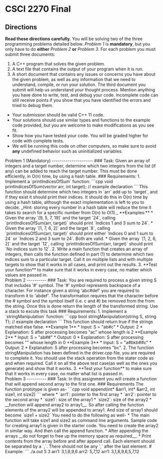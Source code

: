 CSCI 2270 Final
===============
Directions
----------
**Read these directions carefully.**
You will be solving two of the three programming problems detailed below. _Problem 1_ is **mandatory**, but you only have to do **either** _Problem 2_ **or** _Problem 3_. For each problem you must submit three documents:
1. A C++ program that solves the given problem.
2. A text file that contains the output of your program when it is run.
3. A short document that contains any issues or concerns you have about the given problem, as well as any information that we need to understand, compile, or run your solution.
The third document you submit will help us understand your thought process. Mention anything you have done to write, test, and debug your code. Incomplete code can still receive points if you show that you have identified the errors and tried to debug them.
* Your submission should be valid C++ 11 code.
* Your solutions should use similar types and functions to the example code provided, but you are welcome to make modifications as you see fit.
* Show how you have tested your code. You will be graded higher for code with complete tests.
* We will be running this code on other computers, so make sure to avoid **any** undefined behavior such as uninitialized variables.
<div style="page-break-after: always;"></div>
Problem 1 (Mandatory)
---------------------
### Task:
Given an array of integers and a target number, determine which two integers from the list (if any) can be added to reach the target number. This must be done efficiently, in O(n) time, by using a hash table.
### Requirements:
1. Implement a `printIndicesOfSum` function:
  ```cpp
  void printIndicesOfSum(vector<int> arr, int target); // example declaration
  ```
  This function should determine which two integers in `arr` add up to `target`, and if they exist it should print their indices. It should do this in O(n) time by using a hash table, although the exact implementation is left to you to decide.  
  _Hint: storing every number in a hash table will reduce the time it takes to search for a specific number from O(n) to O(1)._
  **Examples:**  
  * Given the array `[9, 5, 7, 19]` and the target `24`, calling `printIndicesOfSum(arr, target)` should print `Indices 1 and 3 sum to 24`.  
  * Given the array `[1, 7, 6, 2]` and the target `8`, calling `printIndicesOfSum(arr, target)` should print either `Indices 0 and 1 sum to 24` or `Indices 2 and 3 sum to 24`. Both are valid.  
  * Given the array `[1, 2, 6, 2]` and the target `12`, calling `printIndicesOfSum(arr, target)` should print `No indices sum to 12`.  
2. Write a main function that creates an array of integers, then calls the function defined in part (1) to determine which two indices sum to a particular target. Call it on multiple lists and with multiple targets to show that it works in all cases, and print out the results.
3. **Test your function** to make sure that it works in every case, no matter which values are passed in.
<div style="page-break-after: always;"></div>
Problem 2
----------
### Task:
You are required to process a given string S that includes '#' symbol. The '#' symbol represents backspace of a character. For instance given a string 'abc#def' you are required to transform it to 'abdef'. The transformation requires that the character before the # symbol and the symbol itself (i.e. c and #) be removed from the from the string. Once this is done return the length of the transformed string. Use a stack to excute this task 
### Requirements:
1. Implement a `stringManipulation` function:
  ```cpp
  bool stringManipulation(string S, string T); // example declaration
  ```
  This function should return true if the strings matched else false.  
    **Example 1**
        * Input: S = "ab#c"
        * Output: 2
        * Explanation: S after processing becomes "ac" whose length is 2
    **Example 2**
        * Input: S = "ab##"
        * Output: 0
        * Explanation: S after processing becomes "" whose length in 0
    **Example 3**
        * Input: S = "a#bkb##c"
        * Output: 2
        * Explanation: S after processing becomes "bc".
2. The function stringManipulation has been defined in the driver.cpp file, you are required to complete it. You should use the stack operation from the stater code as and when required. Call it on all the above test case(as well as the ones you generate) and show that it works.
3. **Test your function** to make sure that it works in every case, no matter what list is passed in.
<div style="page-break-after: always;"></div>
Problem 3
----------
### Task:
In this assignment you will create a function that will append second array to the first one.
### Requirements
The function prototype is given as-
```cpp
void append(int* &arr1, int* &arr2, int size1, int size2)
```
where
* `arr1`: pointer to the first array
* `arr2`: pointer to the second array
* `size1`: size of the array1
* `size2`: size of the array2
*
__function will append array2 to array1__. So after calling the function elements of the array2 will be appended to array1. And size of array1 should become `size1 + size2`
You need to do the following as well-
* The main function will take size1 and size2 as command line arguments. Sample code for creating array1 is given in the starter code. You need to create the array2 in similar way. And then call the append function.
* After appending the arrays __do not forget to free up the memory space as required__.
* Print contents from the  array before and after append call. Each element should be separated by a `,`. There should not be any `,` after the last element.
# Example:
```
./a.out 5 3
arr1: 3,1,8,9,6
arr2: 5,7,12
arr1: 3,1,8,9,6,5,7,12
<div style="page-break-after: always;"></div>
